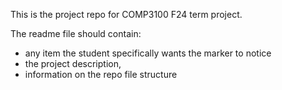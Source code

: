 This is the project repo for COMP3100 F24 term project.

The readme file should contain:

* any item the student specifically wants the marker to notice
* the project description, 
* information on the repo file structure